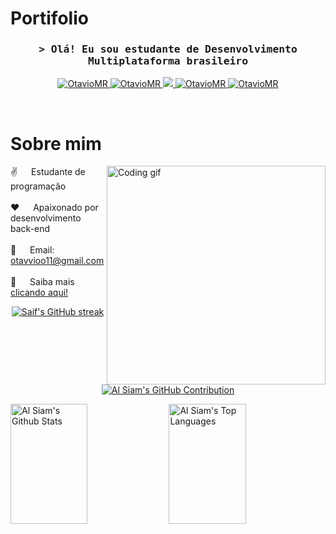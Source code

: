 # Portifolio


<!-- Intro  -->
<h3 align="center">
        <samp>&gt; Olá! Eu sou estudante de Desenvolvimento Multiplataforma brasileiro </samp>
</h3>

<p align="center">
 <a href="#" target="blank">
  <img src="https://img.shields.io/badge/GitLab-330F63?style=for-the-badge&logo=gitlab&logoColor=white" alt="OtavioMR" />
 </a>
 <a href="#" target="_blank">
  <img src="https://img.shields.io/badge/LinkedIn-0077B5?style=for-the-badge&logo=linkedin&logoColor=white" alt="OtavioMR"/>
 </a>
 <!-- <a href="https://dev.to/OtavioMR" target="_blank">
  <img src="https://img.shields.io/badge/dev.to-0A0A0A?style=for-the-badge&logo=dev.to&logoColor=white" alt="OtavioMR" />
 </a> -->
 <a href="#" target="_blank">
  <img src="https://img.shields.io/badge/Twitter-1DA1F2?style=for-the-badge&logo=twitter&logoColor=white" />
 </a>
 <a href="#" target="_blank">
  <img src="https://img.shields.io/badge/Instagram-E4405F?style=for-the-badge&logo=instagram&logoColor=white" alt="OtavioMR" />
 </a> 
 <a href="#" target="_blank">
  <img src="https://img.shields.io/badge/GitHub-100000?style=for-the-badge&logo=github&logoColor=white" alt="OtavioMR"  />
  </a> 
</p>
<br />

<!-- About Section -->
 # Sobre mim
 
<p>
 <img align="right" width="350" src="/assets/programmer.gif" alt="Coding gif" />
  
 ✌️ &emsp; Estudante de programação <br/><br/>
 ❤️ &emsp; Apaixonado por desenvolvimento back-end <br/><br/>
 📧 &emsp; Email: otavvioo11@gmail.com<br/><br/>
 💬 &emsp; Saiba mais  <a href="#" target="_blank">clicando aqui!</a>

</p>

<p align="center">
  <a href="https://github.com/OtavioMR">
    <img src="https://github-readme-streak-stats.herokuapp.com/?user=OtavioMR&theme=radical&border=7F3FBF&background=0D1117" alt="Saif's GitHub streak"/>
  </a>
</p>

<p align="center">
  <a href="https://github.com/OtavioMR">
    <img src="https://github-profile-summary-cards.vercel.app/api/cards/profile-details?username=OtavioMR&theme=radical" alt="Al Siam's GitHub Contribution"/>
  </a>
</p>

<a> 
    <a href="https://github.com/OtavioMR"><img alt="Al Siam's Github Stats" src="https://denvercoder1-github-readme-stats.vercel.app/api?username=OtavioMR&show_icons=true&count_private=true&theme=react&border_color=7F3FBF&bg_color=0D1117&title_color=F85D7F&icon_color=F8D866" height="192px" width="49.5%"/></a>
  <a href="https://github.com/OtavioMR"><img alt="Al Siam's Top Languages" src="https://denvercoder1-github-readme-stats.vercel.app/api/top-langs/?username=OtavioMR&langs_count=8&layout=compact&theme=react&border_color=7F3FBF&bg_color=0D1117&title_color=F85D7F&icon_color=F8D866" height="192px" width="49.5%"/></a>
  <br/>
</a>